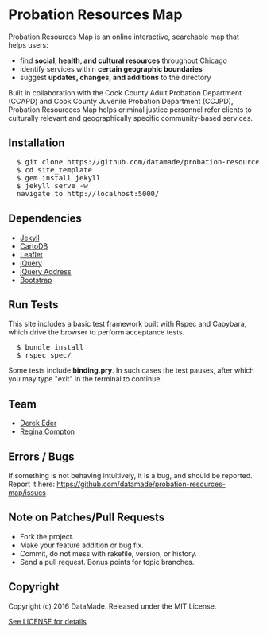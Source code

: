 # Probation Resources Map

Probation Resources Map is an online interactive, searchable map that helps users:

-   find **social, health, and cultural resources** throughout Chicago
-   identify services within **certain geographic boundaries**
-   suggest **updates, changes, and additions** to the directory

Built in collaboration with the Cook County Adult Probation Department (CCAPD) and Cook County Juvenile Probation Department (CCJPD), Probation Resourcecs Map helps criminal justice personnel refer clients to culturally relevant and geographically specific community-based services.

## Installation

<pre>
  $ git clone https://github.com/datamade/probation-resources-map.git
  $ cd site_template
  $ gem install jekyll
  $ jekyll serve -w
  navigate to http://localhost:5000/
</pre>

## Dependencies

* [Jekyll](http://jekyllrb.com)
* [CartoDB](http://docs.cartodb.com/cartodb-platform/cartodb-js.html)
* [Leaflet](http://leafletjs.com)
* [jQuery](http://jquery.org)
* [jQuery Address](http://www.asual.com/jquery/address)
* [Bootstrap](http://getbootstrap.com)

## Run Tests

This site includes a basic test framework built with Rspec and Capybara, which drive the browser to perform acceptance tests.

<pre>
  $ bundle install
  $ rspec spec/
</pre>

Some tests include **binding.pry**. In such cases the test pauses, after which you may type "exit" in the terminal to continue.

## Team

* [Derek Eder](mailto:derek.eder+git@gmail.com)
* [Regina Compton](mailto:reginafcompton@datamade.us)

## Errors / Bugs

If something is not behaving intuitively, it is a bug, and should be reported.
Report it here: https://github.com/datamade/probation-resources-map/issues

## Note on Patches/Pull Requests

* Fork the project.
* Make your feature addition or bug fix.
* Commit, do not mess with rakefile, version, or history.
* Send a pull request. Bonus points for topic branches.

## Copyright

Copyright (c) 2016 DataMade. Released under the MIT License.

[See LICENSE for details](https://github.com/datamade/probation-resources-map/blob/master/LICENSE)
